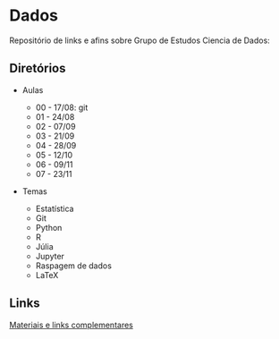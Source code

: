 # Dados

Repositório de links e afins sobre Grupo de Estudos Ciencia de Dados:

## Diretórios

* Aulas
  * 00 - 17/08: git
  * 01 - 24/08  
  * 02 - 07/09  
  * 03 - 21/09  
  * 04 - 28/09  
  * 05 - 12/10  
  * 06 - 09/11  
  * 07 - 23/11
  
* Temas
  * Estatística
  * Git
  * Python
  * R
  * Júlia
  * Jupyter
  * Raspagem de dados
  * LaTeX

## Links

[Materiais e links complementares](Material.md)

